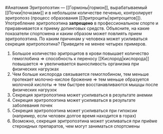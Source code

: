 #Анатомия 
Эритропоэтин — [[Гормоны|гормон]], вырабатываемый [[Почки|почками]] и в небольшом количестве печенью, контролирует эритропоэз (процесс образования [[Эритроциты|эритроцитов]]).
Употребление эритропоэтина **запрещено** в профессиональном спорте и приравнивается к приему допинговых средств. Объясните, на какие показатели спортсмена и каким образом может повлиять прием эритропоэтина. По каким причинам у человека может усиливаться секреция эритропоэтина? Приведите не менее четырех примеров.

1. Большое количество эритроцитов в крови повышает количество гемоглобина => способность к переносу [[Кислород|кислорода]] повышается => увеличивается выносливость организма при физических нагрузках
2. Чем больше кислорода связывается гемоглобином, тем меньше протекает молочно-кислое брожение => тем меньше образуется молочной кислоты => тем быстрее восстанавливаются мышцы после физических нагрузок 
3. Секреция эритропоэтина может усиливаться в результате анемии 
4. Секреция эритропоэтина может усиливаться в результате заболевания почек 
5. Секреция эритропоэтина может усиливаться при гипоксии (например, если человек долгое время находится в горах)
6. Возможно, секреция эритропоэтина может усиливаться при приёме стероидных препаратов, чем могут заниматься спортсмены
